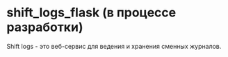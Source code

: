 # shift_logs_flask (в процессе разработки)
Shift logs - это веб-сервис для ведения и хранения сменных журналов.
